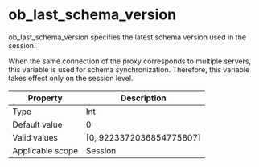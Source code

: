 # ob_last_schema_version

ob_last_schema_version specifies the latest schema version used in the session.

When the same connection of the proxy corresponds to multiple servers, this variable is used for schema synchronization. Therefore, this variable takes effect only on the session level.

| **Property** | **Description** |
|--------|----------------------------|
| Type | Int |
| Default value | 0 |
| Valid values | \[0, 9223372036854775807\] |
| Applicable scope | Session |
